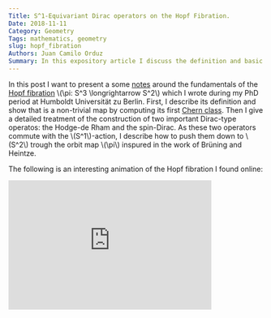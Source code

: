 ```yaml
---
Title: S^1-Equivariant Dirac operators on the Hopf Fibration.
Date: 2018-11-11
Category: Geometry
Tags: mathematics, geometry
slug: hopf_fibration
Authors: Juan Camilo Orduz
Summary: In this expository article I discuss the definition and basic propierties of the Hopf fibration, with particular emphasis on Dirac-type operators induced, in the sense of Brüning and Heintze, by the Hodge-de Rham and spin-Dirac operators. In addition, we compute the Dirac-Schrödinger type operator introduced in my PhD thesis. 
---
```


In this post I want to present a some [notes]({filename}/documents/hopf_fibration.pdf.pdf) around the fundamentals of the [Hopf fibration](https://en.wikipedia.org/wiki/Hopf_fibration) \\(\pi: S^3 \longrightarrow S^2\\) which I wrote during my PhD period at Humboldt Universität zu Berlin. First, I describe its definition and show that is a non-trivial map by computing its first [Chern class](https://en.wikipedia.org/wiki/Chern_class). Then I give a detailed treatment of the construction of two important Dirac-type operatos: the Hodge-de Rham and the spin-Dirac. As these two operators commute with the \\(S^1\\)-action, I describe how to push them down to \\(S^2\\) trough the orbit map \\(\pi\\) inspured in the work of Brüning and Heintze.  

The following is an interesting animation of the Hopf fibration I found online:

<iframe width="400" height="255" src="http://www.youtube.com/embed/CxTWEM6RnjA?rel=0" frameborder="0" allowfullscreen> </iframe>

